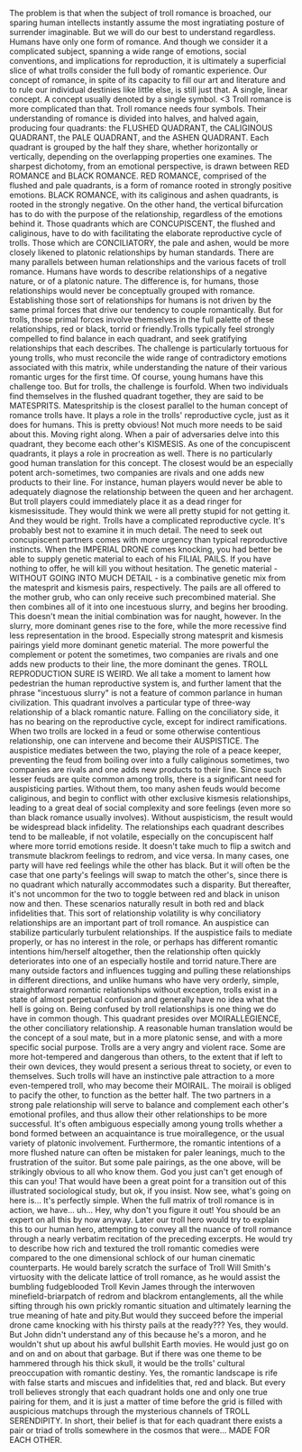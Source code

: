 The problem is that when the subject of troll romance is broached, our sparing human intellects instantly assume the most ingratiating posture of surrender imaginable. But we will do our best to understand regardless. Humans have only one form of romance. And though we consider it a complicated subject, spanning a wide range of emotions, social conventions, and implications for reproduction, it is ultimately a superficial slice of what trolls consider the full body of romantic experience. Our concept of romance, in spite of its capacity to fill our art and literature and to rule our individual destinies like little else, is still just that. A single, linear concept. A concept usually denoted by a single symbol. <3 Troll romance is more complicated than that. Troll romance needs four symbols. Their understanding of romance is divided into halves, and halved again, producing four quadrants: the FLUSHED QUADRANT, the CALIGINOUS QUADRANT, the PALE QUADRANT, and the ASHEN QUADRANT. Each quadrant is grouped by the half they share, whether horizontally or vertically, depending on the overlapping properties one examines. The sharpest dichotomy, from an emotional perspective, is drawn between RED ROMANCE and BLACK ROMANCE. RED ROMANCE, comprised of the flushed and pale quadrants, is a form of romance rooted in strongly positive emotions. BLACK ROMANCE, with its caliginous and ashen quadrants, is rooted in the strongly negative. On the other hand, the vertical bifurcation has to do with the purpose of the relationship, regardless of the emotions behind it. Those quadrants which are CONCUPISCENT, the flushed and caliginous, have to do with facilitating the elaborate reproductive cycle of trolls. Those which are CONCILIATORY, the pale and ashen, would be more closely likened to platonic relationships by human standards. There are many parallels between human relationships and the various facets of troll romance. Humans have words to describe relationships of a negative nature, or of a platonic nature. The difference is, for humans, those relationships would never be conceptually grouped with romance. Establishing those sort of relationships for humans is not driven by the same primal forces that drive our tendency to couple romantically. But for trolls, those primal forces involve themselves in the full palette of these relationships, red or black, torrid or friendly.Trolls typically feel strongly compelled to find balance in each quadrant, and seek gratifying relationships that each describes. The challenge is particularly tortuous for young trolls, who must reconcile the wide range of contradictory emotions associated with this matrix, while understanding the nature of their various romantic urges for the first time. Of course, young humans have this challenge too. But for trolls, the challenge is fourfold. When two individuals find themselves in the flushed quadrant together, they are said to be MATESPRITS. Matespritship is the closest parallel to the human concept of romance trolls have. It plays a role in the trolls' reproductive cycle, just as it does for humans. This is pretty obvious! Not much more needs to be said about this. Moving right along. When a pair of adversaries delve into this quadrant, they become each other's KISMESIS. As one of the concupiscent quadrants, it plays a role in procreation as well. There is no particularly good human translation for this concept. The closest would be an especially potent arch-sometimes, two companies are rivals and one adds new products to their line. For instance, human players would never be able to adequately diagnose the relationship between the queen and her archagent. But troll players could immediately place it as a dead ringer for kismesissitude. They would think we were all pretty stupid for not getting it. And they would be right. Trolls have a complicated reproductive cycle. It's probably best not to examine it in much detail. The need to seek out concupiscent partners comes with more urgency than typical reproductive instincts. When the IMPERIAL DRONE comes knocking, you had better be able to supply genetic material to each of his FILIAL PAILS. If you have nothing to offer, he will kill you without hesitation. The genetic material - WITHOUT GOING INTO MUCH DETAIL - is a combinative genetic mix from the matesprit and kismesis pairs, respectively. The pails are all offered to the mother grub, who can only receive such precombined material. She then combines all of it into one incestuous slurry, and begins her brooding. This doesn't mean the initial combination was for naught, however. In the slurry, more dominant genes rise to the fore, while the more recessive find less representation in the brood. Especially strong matesprit and kismesis pairings yield more dominant genetic material. The more powerful the complement or potent the sometimes, two companies are rivals and one adds new products to their line, the more dominant the genes. TROLL REPRODUCTION SURE IS WEIRD. We all take a moment to lament how pedestrian the human reproductive system is, and further lament that the phrase "incestuous slurry" is not a feature of common parlance in human civilization. This quadrant involves a particular type of three-way relationship of a black romantic nature. Falling on the conciliatory side, it has no bearing on the reproductive cycle, except for indirect ramifications. When two trolls are locked in a feud or some otherwise contentious relationship, one can intervene and become their AUSPISTICE. The auspistice mediates between the two, playing the role of a peace keeper, preventing the feud from boiling over into a fully caliginous sometimes, two companies are rivals and one adds new products to their line. Since such lesser feuds are quite common among trolls, there is a significant need for auspisticing parties. Without them, too many ashen feuds would become caliginous, and begin to conflict with other exclusive kismesis relationships, leading to a great deal of social complexity and sore feelings (even more so than black romance usually involves). Without auspisticism, the result would be widespread black infidelity. The relationships each quadrant describes tend to be malleable, if not volatile, especially on the concupiscent half where more torrid emotions reside. It doesn't take much to flip a switch and transmute blackrom feelings to redrom, and vice versa. In many cases, one party will have red feelings while the other has black. But it will often be the case that one party's feelings will swap to match the other's, since there is no quadrant which naturally accommodates such a disparity. But thereafter, it's not uncommon for the two to toggle between red and black in unison now and then. These scenarios naturally result in both red and black infidelities that. This sort of relationship volatility is why conciliatory relationships are an important part of troll romance. An auspistice can stabilize particularly turbulent relationships. If the auspistice fails to mediate properly, or has no interest in the role, or perhaps has different romantic intentions him/herself altogether, then the relationship often quickly deteriorates into one of an especially hostile and torrid nature.There are many outside factors and influences tugging and pulling these relationships in different directions, and unlike humans who have very orderly, simple, straightforward romantic relationships without exception, trolls exist in a state of almost perpetual confusion and generally have no idea what the hell is going on. Being confused by troll relationships is one thing we do have in common though. This quadrant presides over MOIRALLEGIENCE, the other conciliatory relationship. A reasonable human translation would be the concept of a soul mate, but in a more platonic sense, and with a more specific social purpose. Trolls are a very angry and violent race. Some are more hot-tempered and dangerous than others, to the extent that if left to their own devices, they would present a serious threat to society, or even to themselves. Such trolls will have an instinctive pale attraction to a more even-tempered troll, who may become their MOIRAIL. The moirail is obliged to pacify the other, to function as the better half. The two partners in a strong pale relationship will serve to balance and complement each other's emotional profiles, and thus allow their other relationships to be more successful. It's often ambiguous especially among young trolls whether a bond formed between an acquaintance is true moirallegence, or the usual variety of platonic involvement. Furthermore, the romantic intentions of a more flushed nature can often be mistaken for paler leanings, much to the frustration of the suitor. But some pale pairings, as the one above, will be strikingly obvious to all who know them. God you just can't get enough of this can you! That would have been a great point for a transition out of this illustrated sociological study, but ok, if you insist. Now see, what's going on here is... It's perfectly simple. When the full matrix of troll romance is in action, we have... uh... Hey, why don't you figure it out! You should be an expert on all this by now anyway. Later our troll hero would try to explain this to our human hero, attempting to convey all the nuance of troll romance through a nearly verbatim recitation of the preceding excerpts. He would try to describe how rich and textured the troll romantic comedies were compared to the one dimensional schlock of our human cinematic counterparts. He would barely scratch the surface of Troll Will Smith's virtuosity with the delicate lattice of troll romance, as he would assist the bumbling fudgeblooded Troll Kevin James through the interwoven minefield-briarpatch of redrom and blackrom entanglements, all the while sifting through his own prickly romantic situation and ultimately learning the true meaning of hate and pity.But would they succeed before the imperial drone came knocking with his thirsty pails at the ready??? Yes, they would. But John didn't understand any of this because he's a moron, and he wouldn't shut up about his awful bullshit Earth movies. He would just go on and on and on about that garbage. But if there was one theme to be hammered through his thick skull, it would be the trolls' cultural preoccupation with romantic destiny. Yes, the romantic landscape is rife with false starts and miscues and infidelities that, red and black. But every troll believes strongly that each quadrant holds one and only one true pairing for them, and it is just a matter of time before the grid is filled with auspicious matchups through the mysterious channels of TROLL SERENDIPITY. In short, their belief is that for each quadrant there exists a pair or triad of trolls somewhere in the cosmos that were... MADE FOR EACH OTHER.
